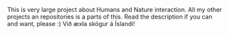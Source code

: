 This is very large project about Humans and Nature interaction. 
All my other projects an repositories is a parts of this.
Read the description if you can and want, please :)
Við æxla skógur á Íslandi!
